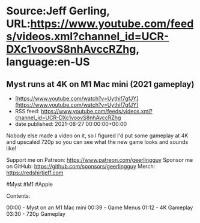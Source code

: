 # Source:Jeff Gerling, URL:https://www.youtube.com/feeds/videos.xml?channel_id=UCR-DXc1voovS8nhAvccRZhg, language:en-US

## Myst runs at 4K on M1 Mac mini (2021 gameplay)
 - [https://www.youtube.com/watch?v=Uythif7gfJY](https://www.youtube.com/watch?v=Uythif7gfJY)
 - RSS feed: https://www.youtube.com/feeds/videos.xml?channel_id=UCR-DXc1voovS8nhAvccRZhg
 - date published: 2021-08-27 00:00:00+00:00

Nobody else made a video on it, so I figured I'd put some gameplay at 4K and upscaled 720p so you can see what the new game looks and sounds like!

Support me on Patreon: https://www.patreon.com/geerlingguy
Sponsor me on GitHub: https://github.com/sponsors/geerlingguy
Merch: https://redshirtjeff.com

#Myst #M1 #Apple

Contents:

00:00 - Myst on an M1 Mac mini
00:39 - Game Menus
01:12 - 4K Gameplay
03:30 - 720p Gameplay

